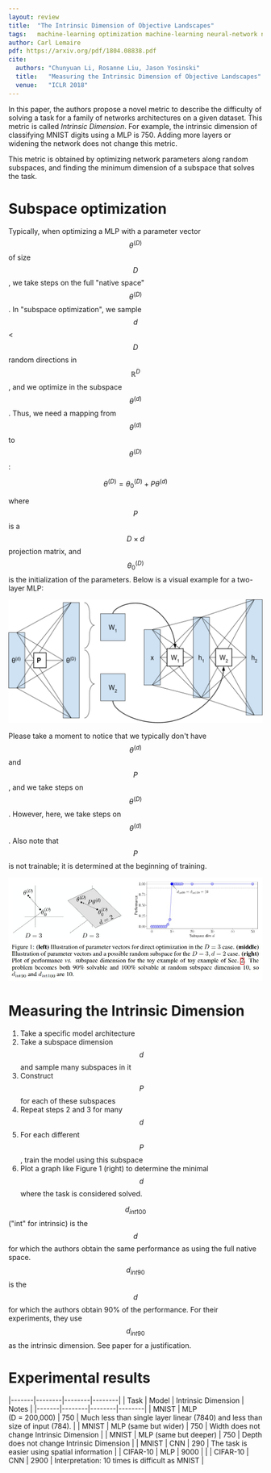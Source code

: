 ```yaml
---
layout: review
title:  "The Intrinsic Dimension of Objective Landscapes"
tags:   machine-learning optimization machine-learning neural-network network-compression
author: Carl Lemaire
pdf: https://arxiv.org/pdf/1804.08838.pdf
cite:
  authors: "Chunyuan Li, Rosanne Liu, Jason Yosinski"
  title:   "Measuring the Intrinsic Dimension of Objective Landscapes"
  venue:   "ICLR 2018"
---
```


In this paper, the authors propose a novel metric to describe the difficulty of solving a task for a family of networks architectures on a given dataset. This metric is called _Intrinsic Dimension_. For example, the intrinsic dimension of classifying MNIST digits using a MLP is 750. Adding more layers or widening the network does not change this metric.

This metric is obtained by optimizing network parameters along random subspaces, and finding the minimum dimension of a subspace that solves the task.

# Subspace optimization

Typically, when optimizing a MLP with a parameter vector $$ \theta^{(D)} $$ of size $$ D $$, we take steps on the full "native space" $$ \theta^{(D)} $$. In "subspace optimization", we sample $$ d $$ < $$ D $$ random directions in $$ \mathbb{R}^D $$, and we optimize in the subspace $$ \theta^{(d)} $$. Thus, we need a mapping from $$ \theta^{(d)} $$ to $$ \theta^{(D)} $$:

$$ \theta^{(D)} = \theta^{(D)}_0 + P\theta^{(d)} $$

where $$ P $$ is a $$ D \times d $$ projection matrix, and $$ \theta^{(D)}_0 $$ is the initialization of the parameters. Below is a visual example for a two-layer MLP:

![](/article/images/intrinsic-dimension/intrinsic.svg)

Please take a moment to notice that we typically don't have $$ \theta^{(d)} $$ and $$ P $$, and we take steps on $$ \theta^{(D)} $$. However, here, we take steps on $$ \theta^{(d)} $$. Also note that $$ P $$ is not trainable; it is determined at the beginning of training.

![](/article/images/intrinsic-dimension/fig1.jpg)

# Measuring the Intrinsic Dimension

1. Take a specific model architecture
2. Take a subspace dimension $$ d $$ and sample many subspaces in it
3. Construct $$ P $$ for each of these subspaces
4. Repeat steps 2 and 3 for many $$ d $$
5. For each different $$ P $$, train the model using this subspace
6. Plot a graph like Figure 1 (right) to determine the minimal $$ d $$ where the task is considered solved.

$$ d_{int100} $$ ("int" for intrinsic) is the $$ d $$ for which the authors obtain the same performance as using the full native space. $$ d_{int90} $$ is the $$ d $$ for which the authors obtain 90% of the performance. For their experiments, they use $$ d_{int90} $$ as the intrinsic dimension. See paper for a justification.

# Experimental results

|-------|--------|--------|--------|
| Task  | Model  | Intrinsic Dimension | Notes |
|-------|--------|--------|--------|
| MNIST  | MLP <br/> (D = 200,000)  | 750 | Much less than single layer linear (7840) and less than size of input (784). |
| MNIST  | MLP (same but wider)  | 750 | Width does not change Intrinsic Dimension |
| MNIST  | MLP (same but deeper)  | 750 | Depth does not change Intrinsic Dimension |
| MNIST  | CNN  | 290 | The task is easier using spatial information |
| CIFAR-10  | MLP  | 9000 |  |
| CIFAR-10  | CNN  | 2900 | Interpretation: 10 times is difficult as MNIST |